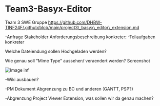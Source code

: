 # Team3-Basyx-Editor

Team 3 SWE Gruppe
https://github.com/DHBW-TINF24F/.github/blob/main/project3\_basyx\_editor\_extension.md



-Anfrage Stakeholder Anforderungsbeschreibung konkreter:
-Teilaufgaben konkreter

Welche Dateiendung sollen Hochgeladen werden?

Wie genau soll "Mime Type" aussehen/ veraendert werden? Screenshot



![Image inf](c:\\Users\\Martin\\Desktop\\DHBW\\SoftwareEngineering\\Anforderungen\\Screenshot-mimeType.png)

-Wiki ausbauen?

-PM Dokument Abgrenzung zu BC und anderen (GANTT, PSP?)

-Abgrenzung Project Viewer Extension, was sollen wir da genau machen?

